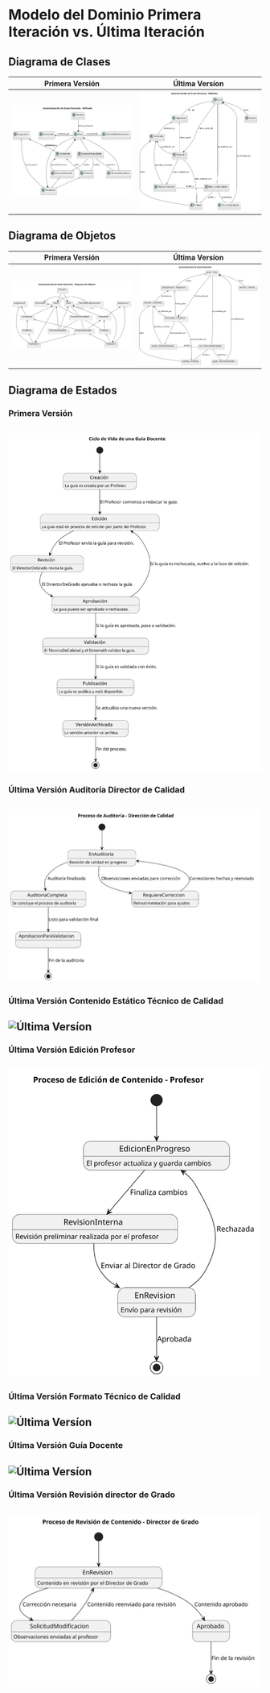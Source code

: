 # Modelo del Dominio Primera Iteración vs. Última Iteración

## Diagrama de Clases

| Primera Versión | Última Versíon |
|----------|---------------|
| ![Primera Versión](/images/modelosUML/DiagramaClasesPrimeraIteracion.svg) | ![Última Versíon](/images/modelosUML/DiagramaClases.svg) |

## Diagrama de Objetos

| Primera Versión | Última Versíon |
|----------|---------------|
| ![Primera Versión](/images/modelosUML/DiagramaObjetosPrimeraIteracion.svg) | ![Última Versíon](/images/modelosUML/DiagramaObjetos.svg) |


## Diagrama de Estados

### Primera Versión

![Primera Versión](/images/modelosUML/DiagramaEstados/DiagramaEstadosPrimeraIteracion.svg)
---

### Última Versión Auditoría Director de Calidad
![Última Versíon](/images/modelosUML/DiagramaEstados/DiagramaDeEstados_AuditoriaDirectorCalidad.svg)
---

### Última Versión Contenido Estático Técnico de Calidad
![Última Versíon](/images/modelosUML/DiagramaEstados/DiagramaDeEstados_Contenido_Estatico_Técnico_Calidad.svg)
---

### Última Versión Edición Profesor
![Última Versíon](/images/modelosUML/DiagramaEstados/DiagramaDeEstados_EdicionProfesor.svg)
---

### Última Versión Formato Técnico de Calidad
![Última Versíon](/images/modelosUML/DiagramaEstados/DiagramaDeEstados_Formato_Técnico_Calidad.svg)
---

### Última Versión Guía Docente
![Última Versíon](/images/modelosUML/DiagramaEstados/DiagramaDeEstados_GuíaDocente.svg)
---

### Última Versión Revisión director de Grado
![Última Versíon](/images/modelosUML/DiagramaEstados/DiagramaDeEstados_RevisionDirectorGrado.svg)
---
